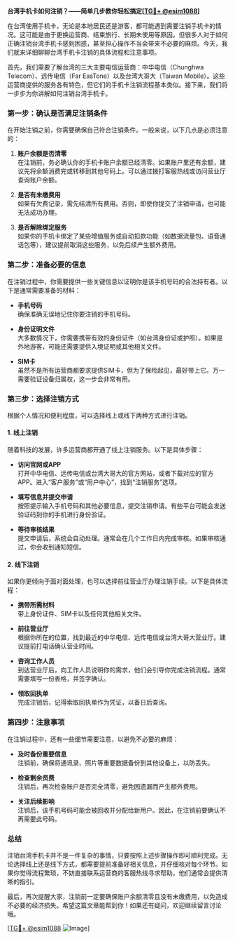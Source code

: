 **台湾手机卡如何注销？——简单几步教你轻松搞定[[TG💪+ @esim1088](https://t.me/s/esim1088)]**

在台湾使用手机卡，无论是本地居民还是游客，都可能遇到需要注销手机卡的情况。这可能是由于更换运营商、结束旅行、长期未使用等原因。但很多人对于如何正确注销台湾手机卡感到困惑，甚至担心操作不当会带来不必要的麻烦。今天，我们就来详细聊聊台湾手机卡注销的具体流程和注意事项。

首先，我们需要了解台湾的三大主要电信运营商：中华电信（Chunghwa Telecom）、远传电信（Far EasTone）以及台湾大哥大（Taiwan Mobile）。这些运营商提供的服务各有特色，但它们的手机卡注销流程基本类似。接下来，我们将一步步为你讲解如何注销台湾手机卡。

### **第一步：确认是否满足注销条件**

在开始注销之前，你需要确保自己符合注销条件。一般来说，以下几点是必须注意的：

1. **账户余额是否清零**  
   在注销前，务必确认你的手机卡账户余额已经清零。如果账户里还有余额，建议先将余额消费完或转移到其他号码上。可以通过拨打客服热线或访问营业厅查询账户余额。

2. **是否有未缴费用**  
   如果有欠费记录，需先结清所有费用。否则，即使你提交了注销申请，也可能无法成功办理。

3. **是否解除绑定服务**  
   如果你的手机卡绑定了某些增值服务或自动扣款功能（如数据流量包、语音通话包等），建议提前取消这些服务，以免后续产生额外费用。

### **第二步：准备必要的信息**

在注销过程中，你需要提供一些关键信息以证明你是该手机号码的合法持有者。以下是通常需要准备的材料：

- **手机号码**  
  确保准确无误地记住你要注销的手机号码。

- **身份证明文件**  
  大多数情况下，你需要携带有效的身份证件（如台湾身份证或护照）。如果是外地游客，可能还需要提供入境证明或其他相关文件。

- **SIM卡**  
  虽然不是所有运营商都要求提供SIM卡，但为了保险起见，最好带上它。万一需要验证设备归属权，这一步会非常有用。

### **第三步：选择注销方式**

根据个人情况和便利程度，可以选择线上或线下两种方式进行注销。

#### **1. 线上注销**

随着科技的发展，许多运营商都开通了线上注销服务。以下是具体步骤：

- **访问官网或APP**  
  打开中华电信、远传电信或台湾大哥大的官方网站，或者下载对应的官方APP。进入“客户服务”或“用户中心”，找到“注销服务”选项。

- **填写信息并提交申请**  
  按照提示输入手机号码和其他必要信息，提交注销申请。有些平台可能会发送验证码到你的手机进行身份验证。

- **等待审核结果**  
  提交申请后，系统会自动处理。通常会在几个工作日内完成审核。如果审核通过，你会收到通知短信。

#### **2. 线下注销**

如果你更倾向于面对面处理，也可以选择前往营业厅办理注销手续。以下是具体流程：

- **携带所需材料**  
  带上身份证件、SIM卡以及任何其他相关文件。

- **前往营业厅**  
  根据你所在的位置，找到最近的中华电信、远传电信或台湾大哥大营业厅。建议提前打电话确认营业时间。

- **咨询工作人员**  
  到达营业厅后，向工作人员说明你的需求，他们会引导你完成注销流程。通常需要填写一份表格，并签字确认。

- **领取回执单**  
  完成注销后，记得索取回执单作为凭证，以备日后查询。

### **第四步：注意事项**

在注销过程中，还有一些细节需要注意，以避免不必要的麻烦：

- **及时备份重要信息**  
  注销前，确保将通讯录、照片等重要数据备份到其他设备上，以防丢失。

- **检查剩余资费**  
  注销后，再次检查账户是否完全清零，避免因遗漏而产生额外费用。

- **关注后续影响**  
  注销后，该手机号码可能会被回收并分配给新用户。因此，在注销前要确认不再需要此号码。

### **总结**

注销台湾手机卡并不是一件复杂的事情，只要按照上述步骤操作即可顺利完成。无论选择线上还是线下方式，都需要提前准备好相关信息，并仔细核对每个环节。如果你觉得流程繁琐，不妨直接联系运营商的客服热线寻求帮助，他们通常会提供清晰的指引。

最后，再次提醒大家，注销前一定要确保账户余额清零且没有未缴费用，以免造成不必要的经济损失。希望这篇文章能帮到你！如果还有疑问，欢迎继续留言讨论哦。

[[TG💪+ @esim1088](https://t.me/s/esim1088) ![Image](https://i.postimg.cc/4NQfJmqS/Snipaste-2025-05-13-00-14-12.png)]